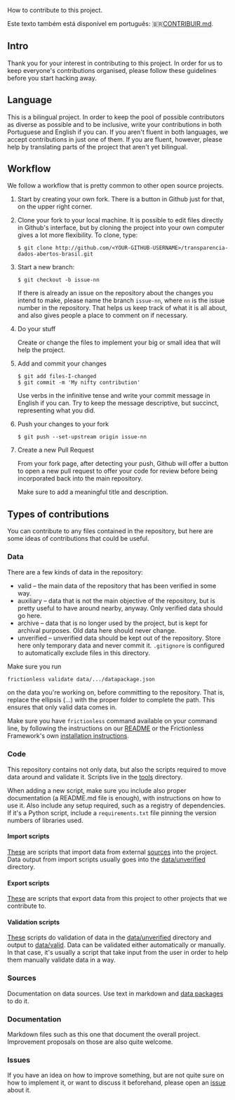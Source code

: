How to contribute to this project.

Este texto também está disponível em português: 🇧🇷[CONTRIBUIR.md](CONTRIBUIR.md).

## Intro

Thank you for your interest in contributing to this project. In order for us
to keep everyone's contributions organised, please follow these guidelines
before you start hacking away.

## Language

This is a bilingual project. In order to keep the pool of possible
contributors as diverse as possible and to be inclusive, write your
contributions in both Portuguese and English if you can. If you aren't
fluent in both languages, we accept contributions in just one of them.
If you are fluent, however, please help by translating parts of the
project that aren't yet bilingual.

## Workflow

We follow a workflow that is pretty common to other open source projects.

1. Start by creating your own fork. There is a button in Github just for that,
   on the upper right corner.
2. Clone your fork to your local machine. It is possible to edit files
   directly in Github's interface, but by cloning the project into your own
   computer gives a lot more flexibility. To clone, type:
   
   `$ git clone http://github.com/<YOUR-GITHUB-USERNAME>/transparencia-dados-abertos-brasil.git`
3. Start a new branch:
   
   `$ git checkout -b issue-nn`
   
   If there is already an issue on the repository about the changes you
   intend to make, please name the branch `issue-nn`, where `nn` is the
   issue number in the repository. That helps us keep track of what it
   is all about, and also gives people a place to comment on if necessary.
4. Do your stuff
   
   Create or change the files to implement your big or small idea that
   will help the project.
5. Add and commit your changes

   ```
   $ git add files-I-changed
   $ git commit -m 'My nifty contribution'
   ```
   
   Use verbs in the infinitive tense and write your commit message in English
   if you can. Try to keep the message descriptive, but succinct, representing
   what you did.
6. Push your changes to your fork

   `$ git push --set-upstream origin issue-nn`
7. Create a new Pull Request

   From your fork page, after detecting your push, Github will offer a button
   to open a new pull request to offer your code for review before being
   incorporated back into the main repository.
   
   Make sure to add a meaningful title and description.

## Types of contributions

You can contribute to any files contained in the repository, but here are some
ideas of contributions that could be useful.

### Data

There are a few kinds of data in the repository:

* valid – the main data of the repository that has been verified in some way.
* auxiliary – data that is not the main objective of the repository, but is
  pretty useful to have around nearby, anyway. Only verified data should go
  here.
* archive – data that is no longer used by the project, but is kept for
  archival purposes. Old data here should never change.
* unverified – unverified data should be kept out of the repository. Store
  here only temporary data and never commit it. `.gitignore` is configured
  to automatically exclude files in this directory.

Make sure you run

```bash
frictionless validate data/.../datapackage.json
```

on the data you're working on, before committing to the repository. That
is, replace the ellipsis (...) with the proper folder to complete the
path. This ensures that only valid data comes in.

Make sure you have `frictionless` command available on your command line, by
following the instructions on our [README](README.md) or the Frictionless
Framework's own
[installation instructions](https://framework.frictionlessdata.io/docs/guides/quick-start#installation).

### Code

This repository contains not only data, but also the scripts required to move
data around and validate it. Scripts live in the [tools](tools/) directory.

When adding a new script, make sure you include also proper documentation (a
README.md file is enough), with instructions on how to use it. Also include
any setup required, such as a registry of dependencies. If it's a Python
script, include a `requirements.txt` file pinning the version numbers of
libraries used.

#### Import scripts

[These](tools/import/) are scripts that import data from external
[sources](#sources) into the project. Data output from import scripts usually
goes into the [data/unverified](data/unverified/) directory.

#### Export scripts

[These](tools/export/) are scripts that export data from this project to other
projects that we contribute to.

#### Validation scripts

[These](tools/export/) scripts do validation of data in the
[data/unverified](data/unverified/) directory and output to
[data/valid](data/valid/). Data can be validated either automatically or
manually. In that case, it's usually a script that take input from the user in
order to help them manually validate data in a way.

### Sources

Documentation on data sources. Use text in markdown and
[data packages](https://specs.frictionlessdata.io/data-package/) to do it.

### Documentation

Markdown files such as this one that document the overall project. Improvement
proposals on those are also quite welcome.

### Issues

If you have an idea on how to improve something, but are not quite sure on how
to implement it, or want to discuss it beforehand, please open an
[issue](https://github.com/augusto-herrmann/transparencia-dados-abertos-brasil/issues) about it.

